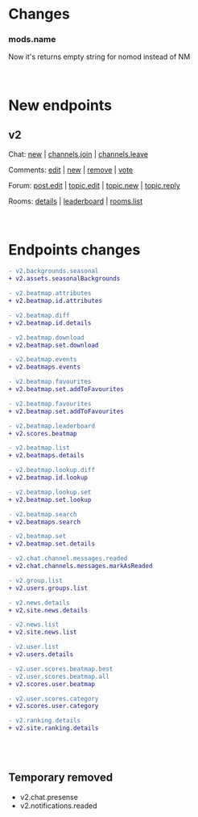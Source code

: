 # Changes

### mods.name
Now it's returns empty string for nomod instead of NM

<br>

# New endpoints

## v2

Chat: [new](/cyperdark/osu-api-extended/wiki/v2.chat.new) | [channels.join](/cyperdark/osu-api-extended/wiki/v2.chat.channels.join) | [channels.leave](/cyperdark/osu-api-extended/wiki/v2.chat.channels.leave)

Comments: [edit](/cyperdark/osu-api-extended/wiki/v2.comments.edit) | [new](/cyperdark/osu-api-extended/wiki/v2.comments.new) | [remove](/cyperdark/osu-api-extended/wiki/v2.comments.remove) | [vote](/cyperdark/osu-api-extended/wiki/v2.comments.vote)

Forum: [post.edit](/cyperdark/osu-api-extended/wiki/v2.forums.post.edit)
 | [topic.edit](/cyperdark/osu-api-extended/wiki/v2.forums.topic.edit) | [topic.new](/cyperdark/osu-api-extended/wiki/v2.forums.topic.new) | [topic.reply](/cyperdark/osu-api-extended/wiki/v2.forums.topic.reply)

Rooms: [details](/cyperdark/osu-api-extended/wiki/v2.room.details) | [leaderboard](/cyperdark/osu-api-extended/wiki/v2.room.leaderboard) | [rooms.list](/cyperdark/osu-api-extended/wiki/v2.rooms.list)

<br>

# Endpoints changes

```diff
- v2.backgrounds.seasonal
+ v2.assets.seasonalBackgrounds
```

```diff
- v2.beatmap.attributes
+ v2.beatmap.id.attributes
```

```diff
- v2.beatmap.diff
+ v2.beatmap.id.details
```

```diff
- v2.beatmap.download
+ v2.beatmap.set.download
```

```diff
- v2.beatmap.events
+ v2.beatmaps.events
```

```diff
- v2.beatmap.favourites
+ v2.beatmap.set.addToFavourites
```

```diff
- v2.beatmap.favourites
+ v2.beatmap.set.addToFavourites
```

```diff
- v2.beatmap.leaderboard
+ v2.scores.beatmap
```

```diff
- v2.beatmap.list
+ v2.beatmaps.details
```

```diff
- v2.beatmap.lookup.diff
+ v2.beatmap.id.lookup
```

```diff
- v2.beatmap.lookup.set
+ v2.beatmap.set.lookup
```

```diff
- v2.beatmap.search
+ v2.beatmaps.search
```

```diff
- v2.beatmap.set
+ v2.beatmap.set.details
```

```diff
- v2.chat.channel.messages.readed
+ v2.chat.channels.messages.markAsReaded
```

```diff
- v2.group.list
+ v2.users.groups.list
```

```diff
- v2.news.details
+ v2.site.news.details
```

```diff
- v2.news.list
+ v2.site.news.list
```

```diff
- v2.user.list
+ v2.users.details
```

```diff
- v2.user.scores.beatmap.best
- v2.user.scores.beatmap.all
+ v2.scores.user.beatmap
```

```diff
- v2.user.scores.category
+ v2.scores.user.category
```

```diff
- v2.ranking.details
+ v2.site.ranking.details
```

<br>
<br>

## Temporary removed
- v2.chat.presense
- v2.notifications.readed